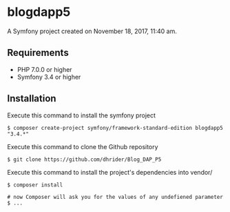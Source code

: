 blogdapp5
=========

A Symfony project created on November 18, 2017, 11:40 am.


Requirements
------------

* PHP 7.0.0 or higher
* Symfony 3.4 or higher

Installation
------------

Execute this command to install the symfony project

```
$ composer create-project symfony/framework-standard-edition blogdapp5 "3.4.*"
```

Execute this command to clone the Github repository

````
$ git clone https://github.com/dhrider/Blog_DAP_P5
````

Execute this command to install the project's dependencies into vendor/

````
$ composer install

# now Composer will ask you for the values of any undefiened parameter
$ ...
````
